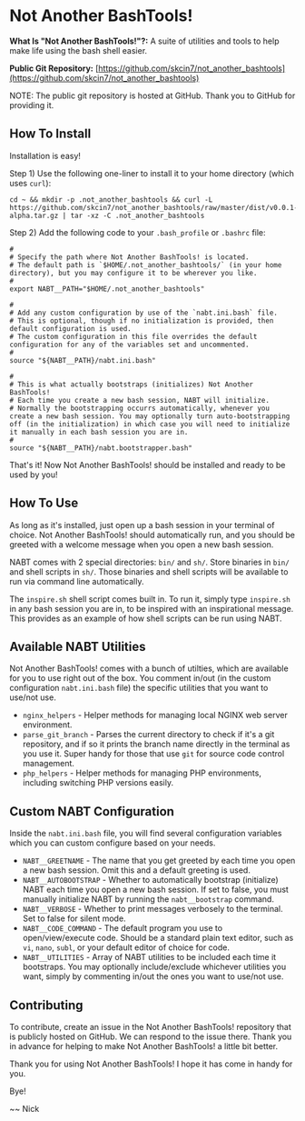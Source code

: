 # Not Another BashTools!

**What Is "Not Another BashTools!"?:** A suite of utilities and tools to help make life using the bash shell easier.

**Public Git Repository:** [https://github.com/skcin7/not_another_bashtools](https://github.com/skcin7/not_another_bashtools)

NOTE: The public git repository is hosted at GitHub. Thank you to GitHub for providing it.


## How To Install

Installation is easy!

Step 1) Use the following one-liner to install it to your home directory (which uses `curl`):

```shell
cd ~ && mkdir -p .not_another_bashtools && curl -L https://github.com/skcin7/not_another_bashtools/raw/master/dist/v0.0.1-alpha.tar.gz | tar -xz -C .not_another_bashtools
```

Step 2) Add the following code to your `.bash_profile` or `.bashrc` file:

```shell
#
# Specify the path where Not Another BashTools! is located.
# The default path is `$HOME/.not_another_bashtools/` (in your home directory), but you may configure it to be wherever you like.
#
export NABT__PATH="$HOME/.not_another_bashtools"

#
# Add any custom configuration by use of the `nabt.ini.bash` file.
# This is optional, though if no initialization is provided, then default configuration is used.
# The custom configuration in this file overrides the default configuration for any of the variables set and uncommented.
#
source "${NABT__PATH}/nabt.ini.bash"

#
# This is what actually bootstraps (initializes) Not Another BashTools!
# Each time you create a new bash session, NABT will initialize.
# Normally the bootstrapping occurrs automatically, whenever you create a new bash session. You may optionally turn auto-bootstrapping off (in the initialization) in which case you will need to initialize it manually in each bash session you are in.
#
source "${NABT__PATH}/nabt.bootstrapper.bash"
```

That's it! Now Not Another BashTools! should be installed and ready to be used by you!


## How To Use

As long as it's installed, just open up a bash session in your terminal of choice. Not Another BashTools! should automatically run, and you should be greeted with a welcome message when you open a new bash session.

NABT comes with 2 special directories: `bin/` and `sh/`. Store binaries in `bin/` and shell scripts in `sh/`. Those binaries and shell scripts will be available to run via command line automatically.

The `inspire.sh` shell script comes built in. To run it, simply type `inspire.sh` in any bash session you are in, to be inspired with an inspirational message. This provides as an example of how shell scripts can be run using NABT.


## Available NABT Utilities

Not Another BashTools! comes with a bunch of utilties, which are available for you to use right out of the box. You comment in/out (in the custom configuration `nabt.ini.bash` file) the specific utilities that you want to use/not use.

* `nginx_helpers` - Helper methods for managing local NGINX web server environment.
* `parse_git_branch` - Parses the current directory to check if it's a git repository, and if so it prints the branch name directly in the terminal as you use it. Super handy for those that use `git` for source code control management.
* `php_helpers` - Helper methods for managing PHP environments, including switching PHP versions easily.


## Custom NABT Configuration

Inside the `nabt.ini.bash` file, you will find several configuration variables which you can custom configure based on your needs.

* `NABT__GREETNAME` - The name that you get greeted by each time you open a new bash session. Omit this and a default greeting is used.
* `NABT__AUTOBOOTSTRAP` - Whether to automatically bootstrap (initialize) NABT each time you open a new bash session. If set to false, you must manually initialize NABT by running the `nabt__bootstrap` command.
* `NABT__VERBOSE` - Whether to print messages verbosely to the terminal. Set to false for silent mode.
* `NABT__CODE_COMMAND` - The default program you use to open/view/execute code. Should be a standard plain text editor, such as `vi`, `nano`, `subl`, or your default editor of choice for code.
* `NABT__UTILITIES` - Array of NABT utilities to be included each time it bootstraps. You may optionally include/exclude whichever utilities you want, simply by commenting in/out the ones you want to use/not use.


## Contributing

To contribute, create an issue in the Not Another BashTools! repository that is publicly hosted on GitHub. We can respond to the issue there. Thank you in advance for helping to make Not Another BashTools! a little bit better.

Thank you for using Not Another BashTools! I hope it has come in handy for you.

Bye!

~~ Nick